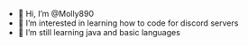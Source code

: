 - 👋 Hi, I’m @Molly890
- 👀 I’m interested in learning how to code for discord servers
- 🌱 I’m still learning java and basic languages

<!---
Molly890/Molly890 is a ✨ special ✨ repository because its `README.md` (this file) appears on your GitHub profile.
You can click the Preview link to take a look at your changes.
--->
